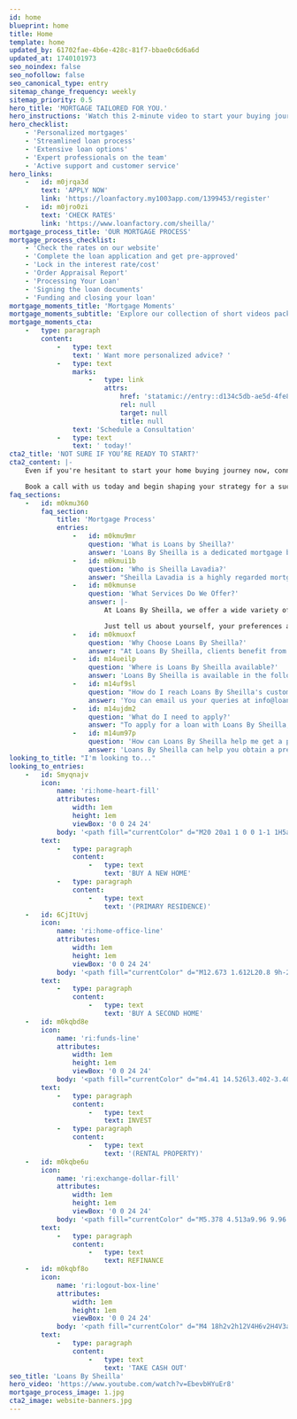```yaml
---
id: home
blueprint: home
title: Home
template: home
updated_by: 61702fae-4b6e-428c-81f7-bbae0c6d6a6d
updated_at: 1740101973
seo_noindex: false
seo_nofollow: false
seo_canonical_type: entry
sitemap_change_frequency: weekly
sitemap_priority: 0.5
hero_title: 'MORTGAGE TAILORED FOR YOU.'
hero_instructions: 'Watch this 2-minute video to start your buying journey and get access to:'
hero_checklist:
    - 'Personalized mortgages'
    - 'Streamlined loan process'
    - 'Extensive loan options'
    - 'Expert professionals on the team'
    - 'Active support and customer service'
hero_links:
    -   id: m0jrqa3d
        text: 'APPLY NOW'
        link: 'https://loanfactory.my1003app.com/1399453/register'
    -   id: m0jro0zi
        text: 'CHECK RATES'
        link: 'https://www.loanfactory.com/sheilla/'
mortgage_process_title: 'OUR MORTGAGE PROCESS'
mortgage_process_checklist:
    - 'Check the rates on our website'
    - 'Complete the loan application and get pre-approved'
    - 'Lock in the interest rate/cost'
    - 'Order Appraisal Report'
    - 'Processing Your Loan'
    - 'Signing the loan documents'
    - 'Funding and closing your loan'
mortgage_moments_title: 'Mortgage Moments'
mortgage_moments_subtitle: 'Explore our collection of short videos packed with essential tips and insights on loans and mortgages. Perfect for busy individuals looking to make informed decisions quickly.'
mortgage_moments_cta:
    -   type: paragraph
        content:
            -   type: text
                text: ' Want more personalized advice? '
            -   type: text
                marks:
                    -   type: link
                        attrs:
                            href: 'statamic://entry::d134c5db-ae5d-4fe8-b6d1-c3ed6a02911d'
                            rel: null
                            target: null
                            title: null
                text: 'Schedule a Consultation'
            -   type: text
                text: ' today!'
cta2_title: 'NOT SURE IF YOU’RE READY TO START?'
cta2_content: |-
    Even if you're hesitant to start your home buying journey now, connecting to an expert is the first step to being successful at getting the home you want. By understanding the steps you can take to prepare, you’ll position yourself for a smoother and more informed buying experience.

    Book a call with us today and begin shaping your strategy for a successful home purchase.
faq_sections:
    -   id: m0kmu360
        faq_section:
            title: 'Mortgage Process'
            entries:
                -   id: m0kmu9mr
                    question: 'What is Loans by Sheilla?'
                    answer: 'Loans By Sheilla is a dedicated mortgage brokerage service spearheaded by Sheilla Lavadia, a seasoned mortgage professional with over 20 years of experience in the industry. Our mission is to empower individuals and families to achieve their homeownership dreams by providing knowledgeable, personalized, and efficient mortgage solutions tailored to meet diverse financial needs.'
                -   id: m0kmui1b
                    question: 'Who is Sheilla Lavadia?'
                    answer: "Sheilla Lavadia is a highly regarded mortgage broker whose extensive experience set her apart in the competitive mortgage landscape. With a strong commitment to client education and satisfaction, Sheilla has mastered the intricacies of mortgage financing and is passionate about guiding her clients through every step of the process. Her wealth of knowledge enables her to tailor mortgage options and solutions that align with each client's unique financial circumstances."
                -   id: m0kmunse
                    question: 'What Services Do We Offer?'
                    answer: |-
                        At Loans By Sheilla, we offer a wide variety of mortgage-related services, including home purchase loans, refinancing options, pre-approval services, investment property financing, and tailored guidance.

                        Just tell us about yourself, your preferences and finances, and we'll provide you with the best rate that suits your situation.
                -   id: m0kmuoxf
                    question: 'Why Choose Loans By Sheilla?'
                    answer: "At Loans By Sheilla, clients benefit from Sheilla Lavadia's 20 years of experience, ensuring expert guidance and customized mortgage solutions tailored to individual needs. Our commitment to transparent communication and personalized service empowers clients to make informed decisions throughout the entire mortgage process."
                -   id: m14ueilp
                    question: 'Where is Loans By Sheilla available?'
                    answer: 'Loans By Sheilla is available in the following states: Washington, Arkansas, Texas, California, Florida, Oregon, and Arizona.'
                -   id: m14uf9sl
                    question: "How do I reach Loans By Sheilla's customer service?"
                    answer: 'You can email us your queries at info@loansbysheilla.com or call us at (425) 900-6082. We are available from Mondays to Fridays, 8AM-5PM, Pacific Standard Time.'
                -   id: m14ujdm2
                    question: 'What do I need to apply?'
                    answer: "To apply for a loan with Loans By Sheilla, you generally need to provide personal information, identification, and income verification documents. You'll also need to share employment details and complete the lender's application form."
                -   id: m14um97p
                    question: 'How can Loans By Sheilla help me get a pre-approval letter?'
                    answer: 'Loans By Sheilla can help you obtain a pre-approval letter by first assessing your financial information, including your income, credit history, and debt-to-income ratio. Once your application is reviewed and deemed eligible, they will issue a pre-approval letter indicating the loan amount you qualify for. This letter can be beneficial for demonstrating your financial credibility to potential sellers or real estate agents when purchasing a home.'
looking_to_title: "I'm looking to..."
looking_to_entries:
    -   id: Smyqnajv
        icon:
            name: 'ri:home-heart-fill'
            attributes:
                width: 1em
                height: 1em
                viewBox: '0 0 24 24'
            body: '<path fill="currentColor" d="M20 20a1 1 0 0 1-1 1H5a1 1 0 0 1-1-1v-9H1l10.327-9.388a1 1 0 0 1 1.346 0L23 11h-3zm-8-3l3.359-3.359a2.25 2.25 0 0 0-3.182-3.182l-.177.177l-.177-.177a2.25 2.25 0 0 0-3.182 3.182z"/>'
        text:
            -   type: paragraph
                content:
                    -   type: text
                        text: 'BUY A NEW HOME'
            -   type: paragraph
                content:
                    -   type: text
                        text: '(PRIMARY RESIDENCE)'
    -   id: 6CjItUvj
        icon:
            name: 'ri:home-office-line'
            attributes:
                width: 1em
                height: 1em
                viewBox: '0 0 24 24'
            body: '<path fill="currentColor" d="M12.673 1.612L20.8 9h-2.973L12 3.703L6 9.158V19h5v2H5a1 1 0 0 1-1-1v-9H1l10.327-9.388a1 1 0 0 1 1.346 0M14 11h9v7h-9zm2 2v3h5v-3zm8 8H13v-2h11z"/>'
        text:
            -   type: paragraph
                content:
                    -   type: text
                        text: 'BUY A SECOND HOME'
    -   id: m0kqbd8e
        icon:
            name: 'ri:funds-line'
            attributes:
                width: 1em
                height: 1em
                viewBox: '0 0 24 24'
            body: '<path fill="currentColor" d="m4.41 14.526l3.402-3.402l2.829 2.829l3.157-3.157l-1.793-1.793h5v5l-1.793-1.793l-4.571 4.571l-2.829-2.828l-2.474 2.474a8 8 0 1 0-.927-1.9m-1.537 1.558l-.01-.01l.004-.004a10 10 0 0 1-.862-4.067c0-5.523 4.477-10 10-10s10 4.477 10 10s-4.477 10-10 10c-4.07 0-7.57-2.43-9.132-5.919"/>'
        text:
            -   type: paragraph
                content:
                    -   type: text
                        text: INVEST
            -   type: paragraph
                content:
                    -   type: text
                        text: '(RENTAL PROPERTY)'
    -   id: m0kqbe6u
        icon:
            name: 'ri:exchange-dollar-fill'
            attributes:
                width: 1em
                height: 1em
                viewBox: '0 0 24 24'
            body: '<path fill="currentColor" d="M5.378 4.513a9.96 9.96 0 0 1 6.627-2.51c5.523 0 10 4.477 10 10a9.95 9.95 0 0 1-1.793 5.715l-2.707-5.715h2.5A8 8 0 0 0 6.279 6.415zm13.253 14.98a9.96 9.96 0 0 1-6.626 2.51c-5.523 0-10-4.477-10-10c0-2.125.663-4.095 1.793-5.715l2.707 5.715h-2.5A8 8 0 0 0 17.73 17.59zm-10.126-5.49h5.5a.5.5 0 1 0 0-1h-4a2.5 2.5 0 1 1 0-5h1v-1h2v1h2.5v2h-5.5a.5.5 0 0 0 0 1h4a2.5 2.5 0 0 1 0 5h-1v1h-2v-1h-2.5z"/>'
        text:
            -   type: paragraph
                content:
                    -   type: text
                        text: REFINANCE
    -   id: m0kqbf8o
        icon:
            name: 'ri:logout-box-line'
            attributes:
                width: 1em
                height: 1em
                viewBox: '0 0 24 24'
            body: '<path fill="currentColor" d="M4 18h2v2h12V4H6v2H4V3a1 1 0 0 1 1-1h14a1 1 0 0 1 1 1v18a1 1 0 0 1-1 1H5a1 1 0 0 1-1-1zm2-7h7v2H6v3l-5-4l5-4z"/>'
        text:
            -   type: paragraph
                content:
                    -   type: text
                        text: 'TAKE CASH OUT'
seo_title: 'Loans By Sheilla'
hero_video: 'https://www.youtube.com/watch?v=EbevbHYuEr8'
mortgage_process_image: 1.jpg
cta2_image: website-banners.jpg
---
```

